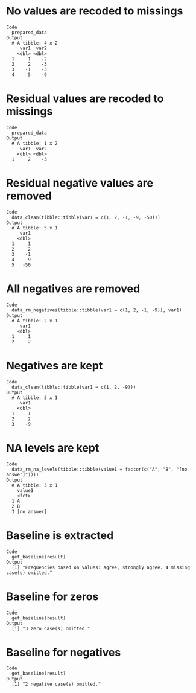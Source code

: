 # No values are recoded to missings

    Code
      prepared_data
    Output
      # A tibble: 4 x 2
         var1  var2
        <dbl> <dbl>
      1     1    -2
      2     2    -3
      3    -1    -3
      4     5    -9

# Residual values are recoded to missings

    Code
      prepared_data
    Output
      # A tibble: 1 x 2
         var1  var2
        <dbl> <dbl>
      1     2    -3

# Residual negative values are removed

    Code
      data_clean(tibble::tibble(var1 = c(1, 2, -1, -9, -50)))
    Output
      # A tibble: 5 x 1
         var1
        <dbl>
      1     1
      2     2
      3    -1
      4    -9
      5   -50

# All negatives are removed

    Code
      data_rm_negatives(tibble::tibble(var1 = c(1, 2, -1, -9)), var1)
    Output
      # A tibble: 2 x 1
         var1
        <dbl>
      1     1
      2     2

# Negatives are kept

    Code
      data_clean(tibble::tibble(var1 = c(1, 2, -9)))
    Output
      # A tibble: 3 x 1
         var1
        <dbl>
      1     1
      2     2
      3    -9

# NA levels are kept

    Code
      data_rm_na_levels(tibble::tibble(value1 = factor(c("A", "B", "[no answer]"))))
    Output
      # A tibble: 3 x 1
        value1     
        <fct>      
      1 A          
      2 B          
      3 [no answer]

# Baseline is extracted

    Code
      get_baseline(result)
    Output
      [1] "Frequencies based on values: agree, strongly agree. 4 missing case(s) omitted."

# Baseline for zeros

    Code
      get_baseline(result)
    Output
      [1] "3 zero case(s) omitted."

# Baseline for negatives

    Code
      get_baseline(result)
    Output
      [1] "2 negative case(s) omitted."

